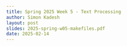 ```yaml
---
title: Spring 2025 Week 5 - Text Processing
author: Simon Kadesh
layout: post
slides: 2025-spring-w05-makefiles.pdf
date: 2025-02-14
---
```


